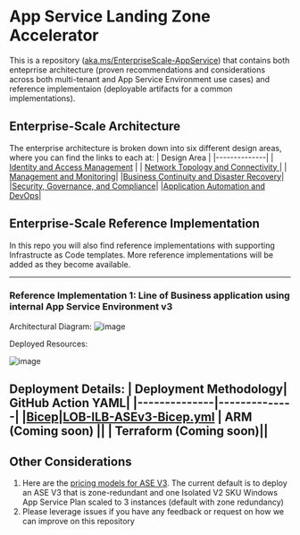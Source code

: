 # App Service Landing Zone Accelerator

This is a repository ([aka.ms/EnterpriseScale-AppService](https://aka.ms/EnterpriseScale-AppService)) that contains both enteprrise architecture (proven recommendations and considerations across both multi-tenant and App Service Environment use cases) and reference implementaion (deployable artifacts for a common implementations). 

## Enterprise-Scale Architecture
The enterprise architecture is broken down into six different design areas, where you can find the links to each at:
| Design Area      |
|--------------|
| [Identity and Access Management](https://github.com/cykreng/Enterprise-Scale-AppService/blob/main/docs/Design-Areas/identity-access-mgmt.md) |
| [Network Topology and Connectivity ](https://github.com/cykreng/Enterprise-Scale-AppService/blob/main/docs/Design-Areas/networking.md)    |
| [Management and Monitoring](https://github.com/cykreng/Enterprise-Scale-AppService/blob/main/docs/Design-Areas/mgmt-monitoring.md)|
|[Business Continuity and Disaster Recovery](https://github.com/cykreng/Enterprise-Scale-AppService/blob/main/docs/Design-Areas/BCDR.md)|
|[Security, Governance, and Compliance](https://github.com/cykreng/Enterprise-Scale-AppService/blob/main/docs/Design-Areas/security-governance-compliance.md)|
|[Application Automation and DevOps](https://github.com/cykreng/Enterprise-Scale-AppService/blob/main/docs/Design-Areas/automation-devops.md)|

## Enterprise-Scale Reference Implementation
In this repo you will also find reference implementations with supporting Infrastructe as Code templates. More reference implementations will be added as they become available. 

---

### Reference Implementation 1: Line of Business application using internal App Service Environment v3
Architectural Diagram:
![image](https://user-images.githubusercontent.com/37597107/133897423-4de9c66f-d033-4839-81b2-4e9d8a12253d.png)

Deployed Resources:

![image](https://user-images.githubusercontent.com/37597107/133897451-9a6d0a07-873c-4f87-81de-29b15d576e4b.png)

Deployment Details:
| Deployment Methodology| GitHub Action YAML|
|--------------|--------------|
|[Bicep](https://github.com/cykreng/Enterprise-Scale-AppService/tree/main/reference-implementations/LOB-ILB-ASEv3/bicep)|[LOB-ILB-ASEv3-Bicep.yml](https://github.com/cykreng/Enterprise-Scale-AppService/blob/main/.github/workflows/LOB-ILB-ASEv3-Bicep.yml)
| ARM (Coming soon) ||
| Terraform (Coming soon)||
---

## Other Considerations
1. Here are the [pricing models for ASE V3](https://docs.microsoft.com/en-us/azure/app-service/environment/overview#pricing). The current default is to deploy an ASE V3 that is zone-redundant and one Isolated V2 SKU Windows App Service Plan scaled to 3 instances (default with zone redundancy)
2. Please leverage issues if you have any feedback or request on how we can improve on this repository

